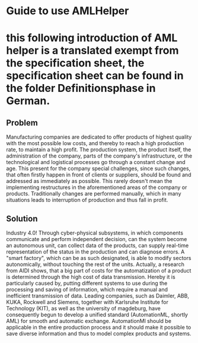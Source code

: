 # Guide to use AMLHelper  


# this following introduction of AML helper is a translated exempt from the specification sheet, the specification sheet can be found in the folder Definitionsphase in German.

## Problem
Manufacturing companies are dedicated to offer products of highest quality with the most possible low costs, and thereby to reach a high production rate, to maintain a high profit.
The production system, the product itself, the administration of the company, parts of the company's infrastructure, or the technological and logistical processes go through a constant change and age. This present for the company special challenges, since such changes, that often firstly happen in front of clients or suppliers, should be found and addressed as immediately as possible. This rarely doesn't mean the implementing restructures in the aforementioned areas of the company or products.
Traditionally changes are performed manually, which in many situations leads to interruption of production and thus fall in profit.
## Solution
Industry 4.0! Through cyber-physical subsystems, in which components communicate and perform independent decision, can the system become an autonomous unit, can collect data of the products, can supply real-time representation of the status in the production and can diagnose errors. A "smart factory", which can be as such designated, is able to modify sectors autonomically, without touching the rest of the units.
Actually, a research from AIDI shows, that a big part of costs for the automatization of a product is determined through the high cost of data transmission. Hereby it is particularly caused by, putting different systems to use during the processing and saving of information, which require a manual and inefficient transmission of data. Leading companies, such as Daimler, ABB, KUKA, Rockwell and Siemens, together with Karlsruhe Institute for Technology (KIT), as well as the university of magdeburg, have consequently begun to develop a unified standard (AutomationML, shortly AML) for smooth and automatic exchange.
AutomationMl should be applicable in the entire production process and it should make it possible to save diverse information and thus to model complex products and systems.
